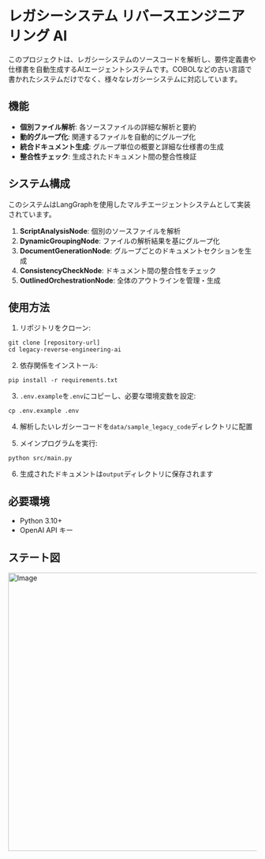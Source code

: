 # レガシーシステム リバースエンジニアリング AI

このプロジェクトは、レガシーシステムのソースコードを解析し、要件定義書や仕様書を自動生成するAIエージェントシステムです。COBOLなどの古い言語で書かれたシステムだけでなく、様々なレガシーシステムに対応しています。

## 機能

- **個別ファイル解析**: 各ソースファイルの詳細な解析と要約
- **動的グループ化**: 関連するファイルを自動的にグループ化
- **統合ドキュメント生成**: グループ単位の概要と詳細な仕様書の生成
- **整合性チェック**: 生成されたドキュメント間の整合性検証

## システム構成

このシステムはLangGraphを使用したマルチエージェントシステムとして実装されています。

1. **ScriptAnalysisNode**: 個別のソースファイルを解析
2. **DynamicGroupingNode**: ファイルの解析結果を基にグループ化
3. **DocumentGenerationNode**: グループごとのドキュメントセクションを生成
4. **ConsistencyCheckNode**: ドキュメント間の整合性をチェック
5. **OutlinedOrchestrationNode**: 全体のアウトラインを管理・生成

## 使用方法

1. リポジトリをクローン:
```
git clone [repository-url]
cd legacy-reverse-engineering-ai
```

2. 依存関係をインストール:
```
pip install -r requirements.txt
```

3. `.env.example`を`.env`にコピーし、必要な環境変数を設定:
```
cp .env.example .env
```

4. 解析したいレガシーコードを`data/sample_legacy_code`ディレクトリに配置

5. メインプログラムを実行:
```
python src/main.py
```

6. 生成されたドキュメントは`output`ディレクトリに保存されます

## 必要環境

- Python 3.10+
- OpenAI API キー

## ステート図
<img width="564" alt="Image" src="https://github.com/user-attachments/assets/5951dc9b-32cc-4215-be94-b7afb28217a3" />
